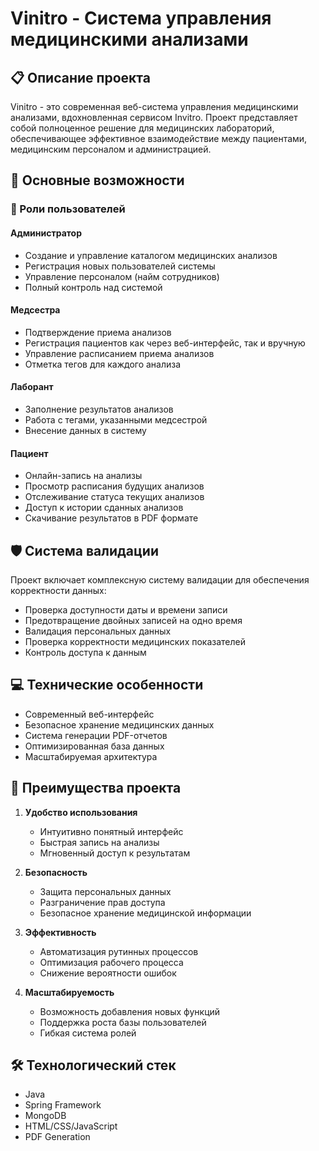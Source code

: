 # Vinitro - Система управления медицинскими анализами

## 📋 Описание проекта
Vinitro - это современная веб-система управления медицинскими анализами, вдохновленная сервисом Invitro. Проект представляет собой полноценное решение для медицинских лабораторий, обеспечивающее эффективное взаимодействие между пациентами, медицинским персоналом и администрацией.

## 🎯 Основные возможности

### 👤 Роли пользователей

#### Администратор
- Создание и управление каталогом медицинских анализов
- Регистрация новых пользователей системы
- Управление персоналом (найм сотрудников)
- Полный контроль над системой

#### Медсестра
- Подтверждение приема анализов
- Регистрация пациентов как через веб-интерфейс, так и вручную
- Управление расписанием приема анализов
- Отметка тегов для каждого анализа

#### Лаборант
- Заполнение результатов анализов
- Работа с тегами, указанными медсестрой
- Внесение данных в систему

#### Пациент
- Онлайн-запись на анализы
- Просмотр расписания будущих анализов
- Отслеживание статуса текущих анализов
- Доступ к истории сданных анализов
- Скачивание результатов в PDF формате

## 🛡️ Система валидации

Проект включает комплексную систему валидации для обеспечения корректности данных:

- Проверка доступности даты и времени записи
- Предотвращение двойных записей на одно время
- Валидация персональных данных
- Проверка корректности медицинских показателей
- Контроль доступа к данным

## 💻 Технические особенности

- Современный веб-интерфейс
- Безопасное хранение медицинских данных
- Система генерации PDF-отчетов
- Оптимизированная база данных
- Масштабируемая архитектура

## 🚀 Преимущества проекта

1. **Удобство использования**
   - Интуитивно понятный интерфейс
   - Быстрая запись на анализы
   - Мгновенный доступ к результатам

2. **Безопасность**
   - Защита персональных данных
   - Разграничение прав доступа
   - Безопасное хранение медицинской информации

3. **Эффективность**
   - Автоматизация рутинных процессов
   - Оптимизация рабочего процесса
   - Снижение вероятности ошибок

4. **Масштабируемость**
   - Возможность добавления новых функций
   - Поддержка роста базы пользователей
   - Гибкая система ролей

## 🛠️ Технологический стек

- Java
- Spring Framework
- MongoDB
- HTML/CSS/JavaScript
- PDF Generation
